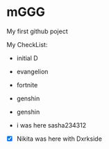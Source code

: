 # mGGG
My first github poject

My CheckList:
   *  initial D
   *  evangelion
   * fortnite
   * genshin
    
   * genshin
   * i was here sasha234312
                  
- [x] Nikita was here with Dxrkside
